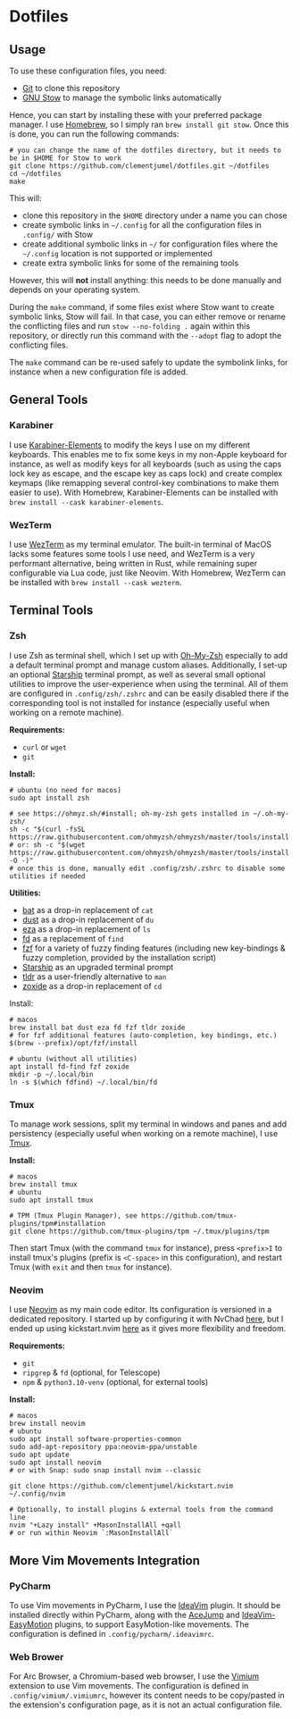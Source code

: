 # Dotfiles

## Usage

To use these configuration files, you need:

- [Git](https://git-scm.com/) to clone this repository
- [GNU Stow](https://www.gnu.org/software/stow/) to manage the symbolic links automatically

Hence, you can start by installing these with your preferred package manager. I use
[Homebrew](https://brew.sh/), so I simply ran `brew install git stow`. Once this is done, you can
run the following commands:

```shell
# you can change the name of the dotfiles directory, but it needs to be in $HOME for Stow to work
git clone https://github.com/clementjumel/dotfiles.git ~/dotfiles
cd ~/dotfiles
make
```

This will:

- clone this repository in the `$HOME` directory under a name you can chose
- create symbolic links in `~/.config` for all the configuration files in `.config/` with Stow
- create additional symbolic links in `~/` for configuration files where the `~/.config` location is
  not supported or implemented
- create extra symbolic links for some of the remaining tools

However, this will **not** install anything: this needs to be done manually and depends on your
operating system.

During the `make` command, if some files exist where Stow want to create symbolic links, Stow will
fail. In that case, you can either remove or rename the conflicting files and run
`stow --no-folding .` again within this repository, or directly run this command with the `--adopt`
flag to adopt the conflicting files.

The `make` command can be re-used safely to update the symbolink links, for instance when a new
configuration file is added.

## General Tools

### Karabiner

I use [Karabiner-Elements](https://karabiner-elements.pqrs.org/) to modify the keys I use on my
different keyboards. This enables me to fix some keys in my non-Apple keyboard for instance, as well
as modify keys for all keyboards (such as using the caps lock key as escape, and the escape key as
caps lock) and create complex keymaps (like remapping several control-key combinations to make them
easier to use). With Homebrew, Karabiner-Elements can be installed with
`brew install --cask karabiner-elements`.

### WezTerm

I use [WezTerm](https://wezfurlong.org/wezterm/index.html) as my terminal emulator. The built-in
terminal of MacOS lacks some features some tools I use need, and WezTerm is a very performant
alternative, being written in Rust, while remaining super configurable via Lua code, just like
Neovim. With Homebrew, WezTerm can be installed with `brew install --cask wezterm`.

## Terminal Tools

### Zsh

I use Zsh as terminal shell, which I set up with [Oh-My-Zsh](https://ohmyz.sh) especially to add a
default terminal prompt and manage custom aliases. Additionally, I set-up an optional
[Starship](https://starship.rs/) terminal prompt, as well as several small optional utilities to
improve the user-experience when using the terminal. All of them are configured in
`.config/zsh/.zshrc` and can be easily disabled there if the corresponding tool is not installed for
instance (especially useful when working on a remote machine).

**Requirements:**

- `curl` or `wget`
- `git`

**Install:**

```shell
# ubuntu (no need for macos)
sudo apt install zsh

# see https://ohmyz.sh/#install; oh-my-zsh gets installed in ~/.oh-my-zsh/
sh -c "$(curl -fsSL https://raw.githubusercontent.com/ohmyzsh/ohmyzsh/master/tools/install.sh)"
# or: sh -c "$(wget https://raw.githubusercontent.com/ohmyzsh/ohmyzsh/master/tools/install.sh -O -)"
# once this is done, manually edit .config/zsh/.zshrc to disable some utilities if needed
```

**Utilities:**

- [bat](https://github.com/sharkdp/bat) as a drop-in replacement of `cat`
- [dust](https://github.com/bootandy/dust) as a drop-in replacement of `du`
- [eza](https://github.com/eza-community/eza) as a drop-in replacement of `ls`
- [fd](https://github.com/sharkdp/fd) as a replacement of `find`
- [fzf](https://github.com/junegunn/fzf) for a variety of fuzzy finding features (including new
  key-bindings & fuzzy completion, provided by the installation script)
- [Starship](https://starship.rs/) as an upgraded terminal prompt
- [tldr](https://github.com/tldr-pages/tldr) as a user-friendly alternative to `man`
- [zoxide](https://github.com/ajeetdsouza/zoxide) as a drop-in replacement of `cd`

Install:

```shell
# macos
brew install bat dust eza fd fzf tldr zoxide
# for fzf additional features (auto-completion, key bindings, etc.)
$(brew --prefix)/opt/fzf/install

# ubuntu (without all utilities)
apt install fd-find fzf zoxide
mkdir -p ~/.local/bin
ln -s $(which fdfind) ~/.local/bin/fd
```

### Tmux

To manage work sessions, split my terminal in windows and panes and add persistency (especially
useful when working on a remote machine), I use [Tmux](https://doc.ubuntu-fr.org/tmux).

**Install:**

```shell
# macos
brew install tmux
# ubuntu
sudo apt install tmux

# TPM (Tmux Plugin Manager), see https://github.com/tmux-plugins/tpm#installation
git clone https://github.com/tmux-plugins/tpm ~/.tmux/plugins/tpm
```

Then start Tmux (with the command `tmux` for instance), press `<prefix>I` to install tmux's plugins
(prefix is `<C-space>` in this configuration), and restart Tmux (with `exit` and then `tmux` for
instance).

### Neovim

I use [Neovim](https://neovim.io/) as my main code editor. Its configuration is versioned in a
dedicated repository. I started up by configuring it with NvChad
[here](https://github.com/clementjumel/NvChad), but I ended up using kickstart.nvim
[here](https://github.com/clementjumel/kickstart.nvim) as it gives more flexibility and freedom.

**Requirements:**

- `git`
- `ripgrep` & `fd` (optional, for Telescope)
- `npm` & `python3.10-venv` (optional, for external tools)

**Install:**

```shell
# macos
brew install neovim
# ubuntu
sudo apt install software-properties-common
sudo add-apt-repository ppa:neovim-ppa/unstable
sudo apt update
sudo apt install neovim
# or with Snap: sudo snap install nvim --classic

git clone https://github.com/clementjumel/kickstart.nvim ~/.config/nvim

# Optionally, to install plugins & external tools from the command line
nvim "+Lazy install" +MasonInstallAll +qall
# or run within Neovim `:MasonInstallAll`
```

## More Vim Movements Integration

### PyCharm

To use Vim movements in PyCharm, I use the [IdeaVim](https://github.com/JetBrains/ideavim) plugin.
It should be installed directly within PyCharm, along with the
[AceJump](https://github.com/acejump/AceJump) and
[IdeaVim-EasyMotion](https://github.com/AlexPl292/IdeaVim-EasyMotion) plugins, to support
EasyMotion-like movements. The configuration is defined in `.config/pycharm/.ideavimrc`.

### Web Brower

For Arc Browser, a Chromium-based web browser, I use the [Vimium](https://github.com/philc/vimium)
extension to use Vim movements. The configuration is defined in `.config/vimium/.vimiumrc`, however
its content needs to be copy/pasted in the extension's configuration page, as it is not an actual
configuration file.
